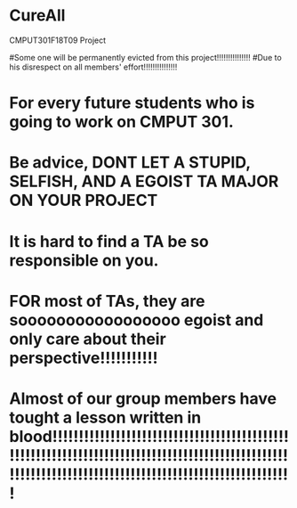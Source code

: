 # CureAll
CMPUT301F18T09 Project

#Some one will be permanently evicted from this project!!!!!!!!!!!!!!!
#Due to his disrespect on all members' effort!!!!!!!!!!!!!!!
# For every future students who is going to work on CMPUT 301.
# Be advice, DONT LET A STUPID, SELFISH, AND A EGOIST TA MAJOR ON YOUR PROJECT
# It is hard to find a TA be so responsible on you.
# FOR most of TAs, they are sooooooooooooooooo egoist and only care about their perspective!!!!!!!!!!!
# Almost of our group members have tought a lesson written in blood!!!!!!!!!!!!!!!!!!!!!!!!!!!!!!!!!!!!!!!!!!!!!!!!!!!!!!!!!!!!!!!!!!!!!!!!!!!!!!!!!!!!!!!!!!!!!!!!!!!!!!!!!!!!!!!!!!!!!!!!!!!!!!!!!!!!!!!!!!!!!!!!!!!!!!!!
